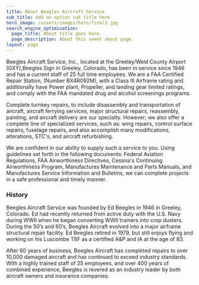 ```yaml
---
title: About Beegles Aircraft Service
sub_title: Add an option sub title here
hero_image: /assets/images/hero/final3.jpg
search_engine_optimization:
  page_title: About title goes here.
  page_description: About this sweet about page.
layout: page
---
```


Beegles Aircraft Service, Inc., located at the Greeley/Weld County Airport (GXY),Beegles Sign in Greeley, Colorado, has been in service since 1946 and has a current staff of 25 full time employees. We are a FAA Certified Repair Station, (Number BX4R092M), with a Class III Airframe rating and additionally have Power plant, Propeller, and landing gear limited ratings, and comply with the FAA mandated drug and alcohol screenings programs.

Complete turnkey repairs, to include disassembly and transportation of aircraft, aircraft ferrying services, major structural repairs, reassembly, painting, and aircraft delivery are our specialty. However; we also offer a complete line of specialized services, such as: wing repairs, control surface repairs, fuselage repairs, and also accomplish many modifications, alterations, STC's, and aircraft refurbishing. 

We are confident in our ability to supply such a service to you. Using guidelines set forth in the following documents: Federal Aviation Regulations, FAA Airworthiness Directives, Cessna's Continuing Airworthiness Program, Manufactures Maintenance and Parts Manuals, and Manufactures Service Information and Bulletins, we can complete projects in a safe professional and timely manner.

### History

Beegles Aircraft Service was founded by Ed Beegles in 1946 in Greeley, Colorado. Ed had recently returned from active duty with the U.S. Navy during WWII when he began converting WWII trainers into crop dusters. During the 50’s and 60’s, Beegles Aircraft evolved into a major airframe structural repair facility. Ed Beegles retired in 1979, but still enjoys flying and working on his Luscombe T8F as a certified A&P and IA at the age of 83.

After 60 years of business, Beegles Aircraft has completed repairs to over 10,000 damaged aircraft and has continued to exceed industry standards. With a highly trained staff of 25 employees, and over 400 years of combined experience, Beegles is revered as an industry leader by both aircraft owners and insurance companies.